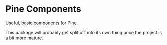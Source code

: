 Pine Components
===============

Useful, basic components for Pine.

This package will probably get split off into its own thing once the project is a bit more mature.
